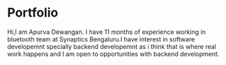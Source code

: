 # Portfolio
Hi,I am Apurva Dewangan. I have 11 months of experience working in bluetooth team at Synaptics Bengaluru.I have interest in software developemnt specially backend developemnt as i think that is where real work happens and I am open to opportunities with backend development.

